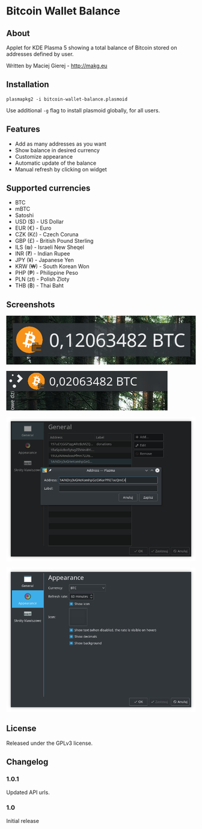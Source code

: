 # Bitcoin Wallet Balance

## About
Applet for KDE Plasma 5 showing a total balance of Bitcoin stored on addresses defined by user.

Written by Maciej Gierej - http://makg.eu

## Installation
```
plasmapkg2 -i bitcoin-wallet-balance.plasmoid
```

Use additional `-g` flag to install plasmoid globally, for all users.

## Features
- Add as many addresses as you want
- Show balance in desired currency
- Customize appearance
- Automatic update of the balance
- Manual refresh by clicking on widget

## Supported currencies
- BTC
- mBTC
- Satoshi
- USD ($) - US Dollar
- EUR (€) - Euro
- CZK (Kč) - Czech Coruna
- GBP (£) - British Pound Sterling
- ILS (₪) - Israeli New Sheqel
- INR (₹) - Indian Rupee
- JPY (¥) - Japanese Yen
- KRW (₩) - South Korean Won
- PHP (₱) - Philippine Peso
- PLN (zł) - Polish Zloty
- THB (฿) - Thai Baht

## Screenshots
![Bitcoin Wallet Balance](https://raw.githubusercontent.com/MakG10/plasma-applet-bitcoin-wallet-balance/master/bitcoin-wallet-balance-plasmoid.png)

![Bitcoin Wallet Balance (Panel)](https://raw.githubusercontent.com/MakG10/plasma-applet-bitcoin-wallet-balance/master/bitcoin-wallet-balance-panel.png)

![Bitcoin Wallet Balance (Configuration)](https://raw.githubusercontent.com/MakG10/plasma-applet-bitcoin-wallet-balance/master/bitcoin-wallet-balance-config.png)

![Bitcoin Wallet Balance (Configuration)](https://raw.githubusercontent.com/MakG10/plasma-applet-bitcoin-wallet-balance/master/bitcoin-wallet-balance-appearance.png)

## License

Released under the GPLv3 license.

## Changelog

### 1.0.1
Updated API urls.

### 1.0
Initial release
